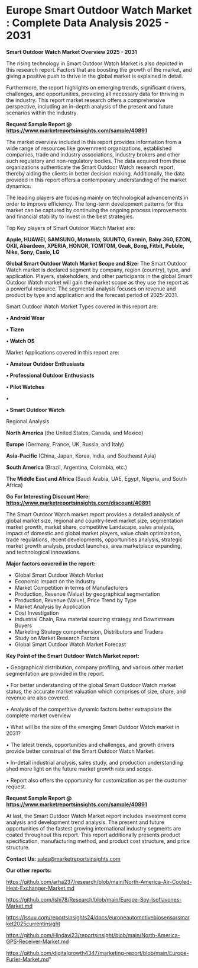 # Europe Smart Outdoor Watch Market : Complete Data Analysis 2025 - 2031

<Strong> Smart Outdoor Watch Market Overview 2025 - 2031</strong>

The rising technology in Smart Outdoor Watch Market is also depicted in this research report. Factors that are boosting the growth of the market, and giving a positive push to thrive in the global market is explained in detail.

Furthermore, the report highlights on emerging trends, significant drivers, challenges, and opportunities, providing all necessary data for thriving in the industry. This report market research offers a comprehensive perspective, including an in-depth analysis of the present and future scenarios within the industry.

<strong>Request Sample Report @ <a href=https://www.marketreportsinsights.com/sample/40891>https://www.marketreportsinsights.com/sample/40891</a></strong>

The market overview included in this report provides information from a wide range of resources like government organizations, established companies, trade and industry associations, industry brokers and other such regulatory and non-regulatory bodies. The data acquired from these organizations authenticate the Smart Outdoor Watch research report, thereby aiding the clients in better decision making. Additionally, the data provided in this report offers a contemporary understanding of the market dynamics.

The leading players are focusing mainly on technological advancements in order to improve efficiency. The long-term development patterns for this market can be captured by continuing the ongoing process improvements and financial stability to invest in the best strategies.

Top Key players of Smart Outdoor Watch Market are:

<strong>Apple, HUAWEI, SAMSUNG, Motorola, SUUNTO, Garmin, Baby.360, EZON, OKII, Abardeen, XPERIA, HONOR, TOMTOM, Geak, Bong, Fitbit, Pebble, Nike, Sony, Casio, LG</strong>

<strong><b>Global Smart Outdoor Watch Market Scope and Size:</b></strong>
The Smart Outdoor Watch market is declared segment by company, region (country), type, and application. Players, stakeholders, and other participants in the global Smart Outdoor Watch market will gain the market scope as they use the report as a powerful resource. The segmental analysis focuses on revenue and product by type and application and the forecast period of 2025-2031.

Smart Outdoor Watch Market Types covered in this report are:

<strong>•  Android Wear

•  Tizen

•  Watch OS</strong>

Market Applications covered in this report are:

<strong>•  Amateur Outdoor Enthusiasts

•  Professional Outdoor Enthusiasts

•  Pilot Watches

•  

•  Smart Outdoor Watch</strong> 

Regional Analysis

<strong>North America</strong> (the United States, Canada, and Mexico)

<strong>Europe</strong> (Germany, France, UK, Russia, and Italy)

<strong>Asia-Pacific</strong> (China, Japan, Korea, India, and Southeast Asia)

<strong>South America</strong> (Brazil, Argentina, Colombia, etc.)

<strong>The Middle East and Africa</strong> (Saudi Arabia, UAE, Egypt, Nigeria, and South Africa)

<strong>Go For Interesting Discount Here: <a href=https://www.marketreportsinsights.com/discount/40891>https://www.marketreportsinsights.com/discount/40891</a></strong>

The Smart Outdoor Watch market report provides a detailed analysis of global market size, regional and country-level market size, segmentation market growth, market share, competitive Landscape, sales analysis, impact of domestic and global market players, value chain optimization, trade regulations, recent developments, opportunities analysis, strategic market growth analysis, product launches, area marketplace expanding, and technological innovations.

<strong><b>Major factors covered in the report:</b></strong>
<ul>
  <li>Global Smart Outdoor Watch Market </li>
  <li>Economic Impact on the Industry</li>
  <li>Market Competition in terms of Manufacturers</li>
  <li>Production, Revenue (Value) by geographical segmentation</li>
  <li>Production, Revenue (Value), Price Trend by Type</li>
  <li>Market Analysis by Application</li>
  <li>Cost Investigation</li>
  <li>Industrial Chain, Raw material sourcing strategy and Downstream Buyers</li>
  <li>Marketing Strategy comprehension, Distributors and Traders</li>
  <li>Study on Market Research Factors</li>
  <li>Global Smart Outdoor Watch Market Forecast</li>
</ul>

<strong><b>Key Point of the Smart Outdoor Watch Market report:</b></strong>

• Geographical distribution, company profiling, and various other market segmentation are provided in the report.

• For better understanding of the global Smart Outdoor Watch market status, the accurate market valuation which comprises of size, share, and revenue are also covered.

• Analysis of the competitive dynamic factors better extrapolate the complete market overview

• What will be the size of the emerging Smart Outdoor Watch market in 2031?

• The latest trends, opportunities and challenges, and growth drivers provide better construal of the Smart Outdoor Watch Market.

• In-detail industrial analysis, sales study, and production understanding shed more light on the future market growth rate and scope.

• Report also offers the opportunity for customization as per the customer request.

<strong>Request Sample Report @ <a href=https://www.marketreportsinsights.com/sample/40891>https://www.marketreportsinsights.com/sample/40891</a></strong>

At last, the Smart Outdoor Watch Market report includes investment come analysis and development trend analysis. The present and future opportunities of the fastest growing international industry segments are coated throughout this report. This report additionally presents product specification, manufacturing method, and product cost structure, and price structure.

<strong>Contact Us:</strong>
sales@marketreportsinsights.com

<strong>Our other reports:</strong>

<a href=https://github.com/arha237/research/blob/main/North-America-Air-Cooled-Heat-Exchanger-Market.md>https://github.com/arha237/research/blob/main/North-America-Air-Cooled-Heat-Exchanger-Market.md</a>

<a href=https://github.com/Ishi78/Research/blob/main/Europe-Soy-Isoflavones-Market.md>https://github.com/Ishi78/Research/blob/main/Europe-Soy-Isoflavones-Market.md</a>

<a href=https://issuu.com/reportsinsights24/docs/europeautomotivebiosensorsmarket2025currentinsight>https://issuu.com/reportsinsights24/docs/europeautomotivebiosensorsmarket2025currentinsight</a>

<a href=https://github.com/Hindavi23/reportsinsight/blob/main/North-America-GPS-Receiver-Market.md>https://github.com/Hindavi23/reportsinsight/blob/main/North-America-GPS-Receiver-Market.md</a>

<a href=https://github.com/digitalgrowth4347/marketing-report/blob/main/Europe-Furler-Market.md>https://github.com/digitalgrowth4347/marketing-report/blob/main/Europe-Furler-Market.md</a>"
